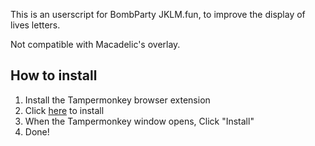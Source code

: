 This is an userscript for BombParty JKLM.fun, to improve the display of lives letters.

Not compatible with Macadelic's overlay.

## How to install

1. Install the Tampermonkey browser extension
2. Click [here](https://github.com/dFuZer/bp-letters/raw/master/dfuzer-bp-lives.user.js) to install
3. When the Tampermonkey window opens, Click "Install"
4. Done!
